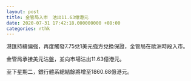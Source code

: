 ```yaml
---
layout: post
title: 金管局入市　沽出11.63億港元
date: 2020-07-31 17:42:18.000000000 +08:00
categories: rthk
---
```


港匯持續偏強，再度觸發7.75兌1美元強方兌換保證，金管局在歐洲時段入市。

金管局承接美元沽盤，並向市場沽出11.63億港元。

至下星期二，銀行體系總結餘將增至1860.68億港元。
